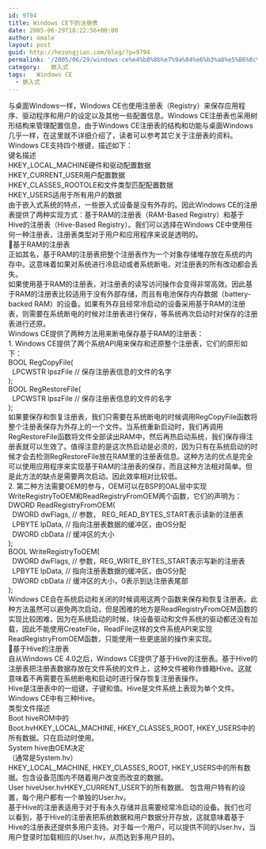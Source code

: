 ```yaml
---
id: 9794
title: Windows CE下的注册表
date: 2005-06-29T18:22:56+00:00
author: omale
layout: post
guid: http://hezongjian.com/blog/?p=9794
permalink: '/2005/06/29/windows-ce%e4%b8%8b%e7%9a%84%e6%b3%a8%e5%86%8c%e8%a1%a8/'
category:   嵌入式  
tags:   Windows CE
  - 嵌入式
---
```

与桌面Windows一样，Windows&nbsp;CE也使用注册表（Registry）来保存应用程序、驱动程序和用户的设定以及其他一些配置信息。Windows&nbsp;CE注册表也采用树形结构来管理配置信息，由于Windows&nbsp;CE注册表的结构和功能与桌面Windows几乎一样，在这里就不详细介绍了，读者可以参考其它关于注册表的资料。  
Windows&nbsp;CE支持四个根键，描述如下：  
键名描述  
HKEY\_LOCAL\_MACHINE硬件和驱动配置数据  
HKEY\_CURRENT\_USER用户配置数据  
HKEY\_CLASSES\_ROOTOLE和文件类型匹配配置数据  
HKEY_USERS适用于所有用户的数据  
由于嵌入式系统的特点，一些嵌入式设备是没有外存的。因此Windows&nbsp;CE的注册表提供了两种实现方式：基于RAM的注册表（RAM-Based&nbsp;Registry）和基于Hive的注册表（Hive-Based&nbsp;Registry）。我们可以选择在Windows&nbsp;CE中使用任何一种注册表，注册表类型对于用户和应用程序来说是透明的。  
&#61548;基于RAM的注册表  
正如其名，基于RAM的注册表把整个注册表作为一个对象存储堆存放在系统的内存中。这意味着如果对系统进行冷启动或者系统断电，对注册表的所有改动都会丢失。  
如果使用基于RAM的注册表，对注册表的读写访问操作会变得非常高效。因此基于RAM的注册表比较适用于没有外部存储，而且有电池保存内存数据（battery-backed&nbsp;RAM）的设备。如果有外存且经常冷启动的设备采用基于RAM的注册表，则需要在系统断电的时候对注册表进行保存，等系统再次启动时对保存的注册表进行还原。  
Windows&nbsp;CE提供了两种方法用来断电保存基于RAM的注册表：  
1.&nbsp;Windows&nbsp;CE提供了两个系统API用来保存和还原整个注册表，它们的原形如下：  
BOOL&nbsp;RegCopyFile(&nbsp;  
&nbsp;&nbsp;LPCWSTR&nbsp;lpszFile&nbsp;//&nbsp;保存注册表信息的文件的名字  
);  
BOOL&nbsp;RegRestoreFile(&nbsp;  
&nbsp;&nbsp;LPCWSTR&nbsp;lpszFile&nbsp;//&nbsp;保存注册表信息的文件的名字  
);  
如果要保存和恢复注册表，我们只需要在系统断电的时候调用RegCopyFile函数将整个注册表保存为外存上的一个文件。当系统重新启动时，我们再调用RegRestoreFile函数将文件全部读出RAM中，然后再热启动系统，我们保存得注册表就可以生效了。值得注意的是这次热启动是必须的，因为只有在系统启动的时候才会去检测RegRestoreFile放在RAM里的注册表信息。这种方法的优点是完全可以使用应用程序来实现基于RAM的注册表的保存，而且这种方法相对简单。但是此方法的缺点是需要两次启动。因此效率相对比较低。  
2.&nbsp;第二种方法需要OEM的参与，OEM可以在BSP的OAL层中实现WriteRegistryToOEM和ReadRegistryFromOEM两个函数，它们的声明为：  
DWORD&nbsp;ReadRegistryFromOEM(  
&nbsp;&nbsp;DWORD&nbsp;dwFlags,&nbsp;//&nbsp;参数，&nbsp;REG\_READ\_BYTES_START表示读新的注册表  
&nbsp;&nbsp;LPBYTE&nbsp;lpData,&nbsp;//&nbsp;指向注册表数据的缓冲区，由OS分配  
&nbsp;&nbsp;DWORD&nbsp;cbData&nbsp;//&nbsp;缓冲区的大小  
);  
BOOL&nbsp;WriteRegistryToOEM(&nbsp;  
&nbsp;&nbsp;DWORD&nbsp;dwFlags,&nbsp;//&nbsp;参数，REG\_WRITE\_BYTES_START表示写新的注册表  
&nbsp;&nbsp;LPBYTE&nbsp;lpData,&nbsp;//&nbsp;指向注册表数据的缓冲区，由OS分配  
&nbsp;&nbsp;DWORD&nbsp;cbData&nbsp;//&nbsp;缓冲区的大小，0表示到达注册表尾部  
);  
Windows&nbsp;CE会在系统启动和关闭的时候调用这两个函数来保存和恢复注册表。此种方法虽然可以避免两次启动，但是困难的地方是ReadRegistryFromOEM函数的实现比较困难，因为在系统启动的时候，块设备驱动和文件系统的驱动都还没有加载，因此不能使用CreateFile，ReadFile这样的文件系统API来实现ReadRegistryFromOEM函数，只能使用一些更底层的操作来实现。  
&#61548;基于Hive的注册表  
自从Windows&nbsp;CE&nbsp;4.0之后，Windows&nbsp;CE提供了基于Hive的注册表。基于Hive的注册表把注册表数据存放在文件系统的文件上，这种文件被称作蜂箱Hive。这就意味着不再需要在系统断电和启动时进行保存恢复注册表操作。  
Hive是注册表中的一组键，子键和值。Hive是文件系统上表现为单个文件。Windows&nbsp;CE中有三种Hive。  
类型文件描述  
Boot&nbsp;hiveROM中的Boot.hvHKEY\_LOCAL\_MACHINE,&nbsp;HKEY\_CLASSES\_ROOT,&nbsp;HKEY_USERS中的所有数据。只在启动时使用。  
System&nbsp;hive由OEM决定  
（通常是System.hv）HKEY\_LOCAL\_MACHINE,&nbsp;HKEY\_CLASSES\_ROOT,&nbsp;HKEY_USERS中的所有数据。包含设备范围内不随着用户改变而改变的数据。  
User&nbsp;hiveUser.hvHKEY\_CURRENT\_USER下的所有数据。&nbsp;包含用户特有的设置，每个用户都有一个单独的User.hv。  
基于Hive的注册表适用于对于有永久存储并且需要经常冷启动的设备。我们也可以看到，基于Hive的注册表把系统数据和用户数据分开存放，这就意味着基于Hive的注册表还提供多用户支持。对于每一个用户，可以提供不同的User.hv，当用户登录时加载相应的User.hv，从而达到多用户目的。